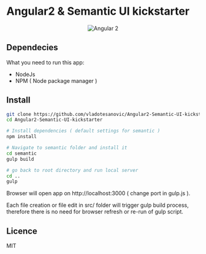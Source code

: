 # Angular2 & Semantic UI kickstarter
<p align="center">
  <img src="http://i.imgur.com/SCTxyan.jpg" alt="Angular 2"/>
</p>

## Dependecies
What you need to run this app:
* NodeJs 
* NPM ( Node package manager )

## Install
```bash
git clone https://github.com/vladotesanovic/Angular2-Semantic-UI-kickstarter.git
cd Angular2-Semantic-UI-kickstarter

# Install dependencies ( default settings for semantic )
npm install

# Navigate to semantic folder and install it
cd semantic
gulp build

# go back to root directory and run local server
cd ..
gulp
```

Browser will open app on http://localhost:3000 ( change port in gulp.js ).

Each file creation or file edit in src/ folder will trigger gulp build process, therefore there is no need for browser refresh or re-run of gulp script.

## Licence 

MIT
